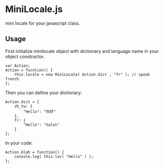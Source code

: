 # MiniLocale.js

mini locale for your javascript class.

## Usage

First initialize minilocale object with dictionary 
    and language name in your object constructor.

    var Action;
    Action = fucntion() {
        this.locale = new MiniLocale( Action.dict , "fr" ); // speak french
    };

Then you can define your dictionary:

    Action.dict = {
        zh_tw: { 
            "Hello": "你好"
        },
        fr: { 
            "Hello": "Salut"
        }
    };

In your code:

    Action.blah = function() {
        console.log( this.loc( "Hello" ) );
    };


